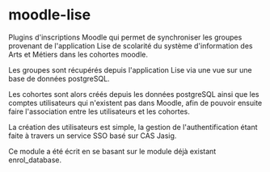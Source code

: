 # moodle-lise 

Plugins d'inscriptions Moodle qui permet de synchroniser les groupes provenant de l'application Lise de scolarité du système d'information des Arts et Métiers dans les cohortes moodle.

Les groupes sont récupérés depuis l'application Lise via une vue sur une base de données postgreSQL. 

Les cohortes sont alors créés depuis les données postgreSQL ainsi que les comptes utilisateurs qui n'existent pas dans Moodle, afin de pouvoir ensuite faire l'association entre les utilisateurs et les cohortes. 

La création des utilisateurs est simple, la gestion de l'authentification étant faite à travers un service SSO basé sur CAS Jasig.


Ce module a été écrit en se basant sur le module déjà existant enrol_database.

